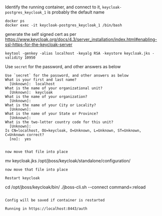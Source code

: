 Identify the running container, and connect to it, `keycloak-postgres_keycloak_1` is probably the default name

```
docker ps
docker exec -it keycloak-postgres_keycloak_1 /bin/bash
```

generate the self signed cert as per https://www.keycloak.org/docs/4.3/server_installation/index.html#enabling-ssl-https-for-the-keycloak-server
````
keytool -genkey -alias localhost -keyalg RSA -keystore keycloak.jks -validity 10950
````


Use `secret` for the password, and other answers as below
````
Use `secret` for the password, and other answers as below
What is your first and last name?
  [Unknown]:  localhost
What is the name of your organizational unit?
  [Unknown]:  keycloak
What is the name of your organization?
  [Unknown]:
What is the name of your City or Locality?
  [Unknown]:
What is the name of your State or Province?
  [Unknown]:
What is the two-letter country code for this unit?
  [Unknown]:
Is CN=localhost, OU=keycloak, O=Unknown, L=Unknown, ST=Unknown, C=Unknown correct?
  [no]:  yes
  

now move that file into place
````
mv keycloak.jks /opt/jboss/keycloak/standalone/configuration/
````
now move that file into place

Restart keycloak
`````
cd /opt/jboss/keycloak/bin/
./jboss-cli.sh --connect command=:reload
````

Config will be saved if container is restarted

Running in https://localhost:8443/auth
